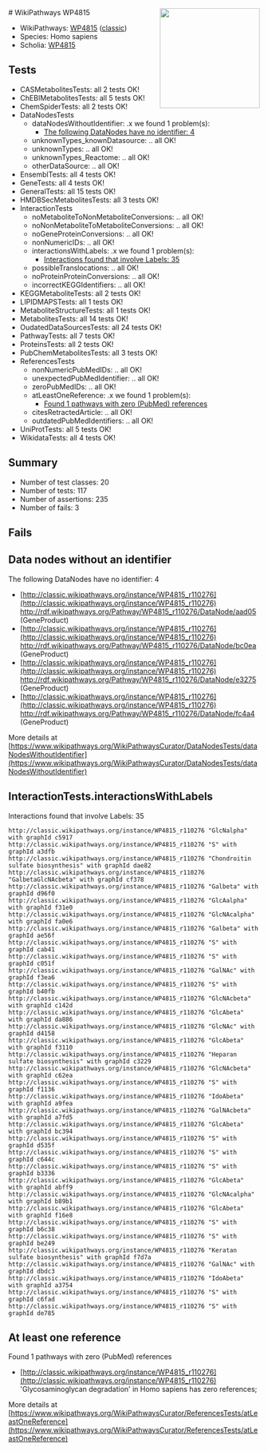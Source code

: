 <img style="float: right; width: 200px" src="https://upload.wikimedia.org/wikipedia/commons/thumb/8/83/Wplogo_with_text_500.png/640px-Wplogo_with_text_500.png" />
# WikiPathways WP4815

* WikiPathways: [WP4815](https://wikipathways.org/pathways/WP4815) ([classic](https://classic.wikipathways.org/instance/WP4815))
* Species: Homo sapiens
* Scholia: [WP4815](https://scholia.toolforge.org/wikipathways/WP4815)
## Tests
* CASMetabolitesTests: all 2 tests OK!
* ChEBIMetabolitesTests: all 5 tests OK!
* ChemSpiderTests: all 2 tests OK!
* DataNodesTests
    * dataNodesWithoutIdentifier: .x we found 1 problem(s):
        * [The following DataNodes have no identifier: 4](#d2d32fa3)
    * unknownTypes_knownDatasource: .. all OK!
    * unknownTypes: .. all OK!
    * unknownTypes_Reactome: .. all OK!
    * otherDataSource: .. all OK!
* EnsemblTests: all 4 tests OK!
* GeneTests: all 4 tests OK!
* GeneralTests: all 15 tests OK!
* HMDBSecMetabolitesTests: all 3 tests OK!
* InteractionTests
    * noMetaboliteToNonMetaboliteConversions: .. all OK!
    * noNonMetaboliteToMetaboliteConversions: .. all OK!
    * noGeneProteinConversions: .. all OK!
    * nonNumericIDs: .. all OK!
    * interactionsWithLabels: .x we found 1 problem(s):
        * [Interactions found that involve Labels: 35](#fe97a8fb)
    * possibleTranslocations: .. all OK!
    * noProteinProteinConversions: .. all OK!
    * incorrectKEGGIdentifiers: .. all OK!
* KEGGMetaboliteTests: all 2 tests OK!
* LIPIDMAPSTests: all 1 tests OK!
* MetaboliteStructureTests: all 1 tests OK!
* MetabolitesTests: all 14 tests OK!
* OudatedDataSourcesTests: all 24 tests OK!
* PathwayTests: all 7 tests OK!
* ProteinsTests: all 2 tests OK!
* PubChemMetabolitesTests: all 3 tests OK!
* ReferencesTests
    * nonNumericPubMedIDs: .. all OK!
    * unexpectedPubMedIdentifier: .. all OK!
    * zeroPubMedIDs: .. all OK!
    * atLeastOneReference: .x we found 1 problem(s):
        * [Found 1 pathways with zero (PubMed) references](#d0a459f0)
    * citesRetractedArticle: .. all OK!
    * outdatedPubMedIdentifiers: .. all OK!
* UniProtTests: all 5 tests OK!
* WikidataTests: all 4 tests OK!


## Summary

* Number of test classes: 20
* Number of tests: 117
* Number of assertions: 235
* Number of fails: 3

## Fails

<a name="d2d32fa3" />

## Data nodes without an identifier

The following DataNodes have no identifier: 4

* [http://classic.wikipathways.org/instance/WP4815_r110276](http://classic.wikipathways.org/instance/WP4815_r110276) http://rdf.wikipathways.org/Pathway/WP4815_r110276/DataNode/aad05 (GeneProduct)
* [http://classic.wikipathways.org/instance/WP4815_r110276](http://classic.wikipathways.org/instance/WP4815_r110276) http://rdf.wikipathways.org/Pathway/WP4815_r110276/DataNode/bc0ea (GeneProduct)
* [http://classic.wikipathways.org/instance/WP4815_r110276](http://classic.wikipathways.org/instance/WP4815_r110276) http://rdf.wikipathways.org/Pathway/WP4815_r110276/DataNode/e3275 (GeneProduct)
* [http://classic.wikipathways.org/instance/WP4815_r110276](http://classic.wikipathways.org/instance/WP4815_r110276) http://rdf.wikipathways.org/Pathway/WP4815_r110276/DataNode/fc4a4 (GeneProduct)


More details at [https://www.wikipathways.org/WikiPathwaysCurator/DataNodesTests/dataNodesWithoutIdentifier](https://www.wikipathways.org/WikiPathwaysCurator/DataNodesTests/dataNodesWithoutIdentifier)

<a name="fe97a8fb" />

## InteractionTests.interactionsWithLabels

Interactions found that involve Labels: 35
```
http://classic.wikipathways.org/instance/WP4815_r110276 "GlcNalpha" with graphId c5917
http://classic.wikipathways.org/instance/WP4815_r110276 "S" with graphId a3dfb
http://classic.wikipathways.org/instance/WP4815_r110276 "Chondroitin sulfate biosynthesis" with graphId dae82
http://classic.wikipathways.org/instance/WP4815_r110276 "GalbetaGlcNAcbeta" with graphId cf378
http://classic.wikipathways.org/instance/WP4815_r110276 "Galbeta" with graphId d96f0
http://classic.wikipathways.org/instance/WP4815_r110276 "GlcAalpha" with graphId f31e0
http://classic.wikipathways.org/instance/WP4815_r110276 "GlcNAcalpha" with graphId fa0e6
http://classic.wikipathways.org/instance/WP4815_r110276 "Galbeta" with graphId ae56f
http://classic.wikipathways.org/instance/WP4815_r110276 "S" with graphId cab41
http://classic.wikipathways.org/instance/WP4815_r110276 "S" with graphId c051f
http://classic.wikipathways.org/instance/WP4815_r110276 "GalNAc" with graphId f3ea6
http://classic.wikipathways.org/instance/WP4815_r110276 "S" with graphId b40fb
http://classic.wikipathways.org/instance/WP4815_r110276 "GlcNAcbeta" with graphId c142d
http://classic.wikipathways.org/instance/WP4815_r110276 "GlcAbeta" with graphId da886
http://classic.wikipathways.org/instance/WP4815_r110276 "GlcNAc" with graphId d4158
http://classic.wikipathways.org/instance/WP4815_r110276 "GlcAbeta" with graphId f3110
http://classic.wikipathways.org/instance/WP4815_r110276 "Heparan sulfate biosynthesis" with graphId c3229
http://classic.wikipathways.org/instance/WP4815_r110276 "GlcNAcbeta" with graphId c62ea
http://classic.wikipathways.org/instance/WP4815_r110276 "S" with graphId f1136
http://classic.wikipathways.org/instance/WP4815_r110276 "IdoAbeta" with graphId a9fea
http://classic.wikipathways.org/instance/WP4815_r110276 "GalNAcbeta" with graphId a7fd5
http://classic.wikipathways.org/instance/WP4815_r110276 "GlcAbeta" with graphId bc394
http://classic.wikipathways.org/instance/WP4815_r110276 "S" with graphId d535f
http://classic.wikipathways.org/instance/WP4815_r110276 "S" with graphId c644c
http://classic.wikipathways.org/instance/WP4815_r110276 "S" with graphId b3336
http://classic.wikipathways.org/instance/WP4815_r110276 "GlcAbeta" with graphId abff9
http://classic.wikipathways.org/instance/WP4815_r110276 "GlcNAcalpha" with graphId b89b1
http://classic.wikipathways.org/instance/WP4815_r110276 "GlcAbeta" with graphId f16e8
http://classic.wikipathways.org/instance/WP4815_r110276 "S" with graphId b6c38
http://classic.wikipathways.org/instance/WP4815_r110276 "S" with graphId be249
http://classic.wikipathways.org/instance/WP4815_r110276 "Keratan sulfate biosynthesis" with graphId f7d7a
http://classic.wikipathways.org/instance/WP4815_r110276 "GalNAc" with graphId dbdc3
http://classic.wikipathways.org/instance/WP4815_r110276 "IdoAbeta" with graphId a3754
http://classic.wikipathways.org/instance/WP4815_r110276 "S" with graphId c6fad
http://classic.wikipathways.org/instance/WP4815_r110276 "S" with graphId de785
```

<a name="d0a459f0" />

## At least one reference

Found 1 pathways with zero (PubMed) references

* [http://classic.wikipathways.org/instance/WP4815_r110276](http://classic.wikipathways.org/instance/WP4815_r110276) 'Glycosaminoglycan degradation' in Homo sapiens has zero references; 


More details at [https://www.wikipathways.org/WikiPathwaysCurator/ReferencesTests/atLeastOneReference](https://www.wikipathways.org/WikiPathwaysCurator/ReferencesTests/atLeastOneReference)

